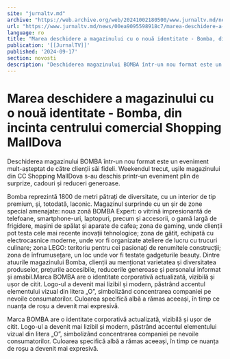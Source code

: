 ```yaml
---
site: "jurnaltv.md"
archive: "https://web.archive.org/web/20241002180500/www.jurnaltv.md/news/00ea9095598918c7/marea-deschidere-a-magazinului-cu-o-noua-identitate-bomba-din-incinta-centrului-comercial-shopping-malldova.html"
url: "https://www.jurnaltv.md/news/00ea9095598918c7/marea-deschidere-a-magazinului-cu-o-noua-identitate-bomba-din-incinta-centrului-comercial-shopping-malldova.html"
language: ro
title: "Marea deschidere a magazinului cu o nouă identitate - Bomba, din incinta centrului comercial Shopping MallDova"
publication: '[[JurnalTV]]'
published: '2024-09-17'
section: novosti
description: "Deschiderea magazinului BOMBA într-un nou format este un eveniment mult-așteptat de către clienții săi fideli. Weekendul trecut, ușile magazinului din CC Shopping MallDova s-au deschis printr-un eveniment plin de surprize, cadouri și reduceri generoase."
---
```


# Marea deschidere a magazinului cu o nouă identitate - Bomba, din incinta centrului comercial Shopping MallDova

Deschiderea magazinului BOMBA într-un nou format este un eveniment mult-așteptat de către clienții săi fideli. Weekendul trecut, ușile magazinului din CC Shopping MallDova s-au deschis printr-un eveniment plin de surprize, cadouri și reduceri generoase.

Bomba reprezintă 1800 de metri pătrați de diversitate, cu un interior de tip premium, și, totodată, laconic. Magazinul surprinde cu un șir de zone special amenajate: noua zonă BOMBA Expert: o vitrină impresionantă de telefoane, smartphone-uri, laptopuri, precum și accesorii, o gamă largă de frigidere, mașini de spălat și aparate de cafea; zona de gaming, unde clienții pot testa cele mai recente inovații tehnologice; zona de gătit, echipată cu electrocasnice moderne, unde vor fi organizate ateliere de lucru cu trucuri culinare; zona LEGO: teritoriu pentru cei pasionați de renumitele construcții; zona de înfrumusețare, un loc unde vor fi testate gadgeturile beauty. Dintre atuurile magazinului Bomba, clienții au menționat varietatea și diversitatea produselor, prețurile accesibile, reducerile generoase și personalul informat și amabil.Marca BOMBA are o identitate corporativă actualizată, vizibilă și ușor de citit. Logo-ul a devenit mai lizibil și modern, păstrând accentul elementului vizual din litera „O”, simbolizând concentrarea companiei pe nevoile consumatorilor. Culoarea specifică albă a rămas aceeași, în timp ce nuanța de roșu a devenit mai expresivă.

Marca BOMBA are o identitate corporativă actualizată, vizibilă și ușor de citit. Logo-ul a devenit mai lizibil și modern, păstrând accentul elementului vizual din litera „O”, simbolizând concentrarea companiei pe nevoile consumatorilor. Culoarea specifică albă a rămas aceeași, în timp ce nuanța de roșu a devenit mai expresivă.